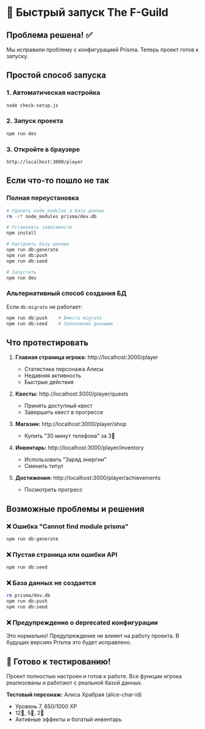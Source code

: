 # 🚀 Быстрый запуск The F-Guild

## Проблема решена! ✅

Мы исправили проблему с конфигурацией Prisma. Теперь проект готов к запуску.

## Простой способ запуска

### 1. Автоматическая настройка
```bash
node check-setup.js
```

### 2. Запуск проекта
```bash
npm run dev
```

### 3. Откройте в браузере
```
http://localhost:3000/player
```

## Если что-то пошло не так

### Полная переустановка
```bash
# Удалить node_modules и базу данных
rm -rf node_modules prisma/dev.db

# Установить зависимости
npm install

# Настроить базу данных
npm run db:generate
npm run db:push
npm run db:seed

# Запустить
npm run dev
```

### Альтернативный способ создания БД
Если `db:migrate` не работает:
```bash
npm run db:push    # Вместо migrate
npm run db:seed    # Заполнение данными
```

## Что протестировать

1. **Главная страница игрока:** http://localhost:3000/player
   - Статистика персонажа Алисы
   - Недавняя активность
   - Быстрые действия

2. **Квесты:** http://localhost:3000/player/quests
   - Принять доступный квест
   - Завершить квест в прогрессе

3. **Магазин:** http://localhost:3000/player/shop
   - Купить "30 минут телефона" за 3🥈

4. **Инвентарь:** http://localhost:3000/player/inventory
   - Использовать "Заряд энергии"
   - Сменить титул

5. **Достижения:** http://localhost:3000/player/achievements
   - Посмотреть прогресс

## Возможные проблемы и решения

### ❌ Ошибка "Cannot find module prisma"
```bash
npm run db:generate
```

### ❌ Пустая страница или ошибки API
```bash
npm run db:seed
```

### ❌ База данных не создается
```bash
rm prisma/dev.db
npm run db:push
npm run db:seed
```

### ❌ Предупреждение о deprecated конфигурации
Это нормально! Предупреждение не влияет на работу проекта. В будущих версиях Prisma это будет исправлено.

## 🎯 Готово к тестированию!

Проект полностью настроен и готов к работе. Все функции игрока реализованы и работают с реальной базой данных.

**Тестовый персонаж:** Алиса Храбрая (alice-char-id)
- Уровень 7, 650/1000 XP
- 12🥉, 5🥈, 2🥇
- Активные эффекты и богатый инвентарь
